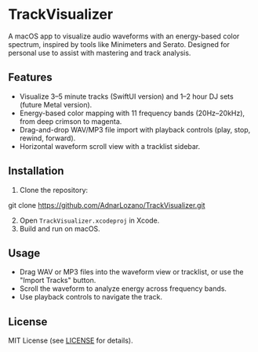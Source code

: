 # TrackVisualizer

A macOS app to visualize audio waveforms with an energy-based color spectrum, inspired by tools like Minimeters and Serato. Designed for personal use to assist with mastering and track analysis.

## Features

- Visualize 3–5 minute tracks (SwiftUI version) and 1–2 hour DJ sets (future Metal version).
- Energy-based color mapping with 11 frequency bands (20Hz–20kHz), from deep crimson to magenta.
- Drag-and-drop WAV/MP3 file import with playback controls (play, stop, rewind, forward).
- Horizontal waveform scroll view with a tracklist sidebar.

## Installation

1. Clone the repository:

git clone https://github.com/AdnarLozano/TrackVisualizer.git

2. Open `TrackVisualizer.xcodeproj` in Xcode.
3. Build and run on macOS.

## Usage

- Drag WAV or MP3 files into the waveform view or tracklist, or use the "Import Tracks" button.
- Scroll the waveform to analyze energy across frequency bands.
- Use playback controls to navigate the track.

## License

MIT License (see [LICENSE](LICENSE) for details).
